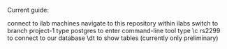 Current guide:

connect to ilab machines
navigate to this repository within ilabs
switch to branch project-1
type postgres to enter command-line tool
type \c rs2299 to connect to our database
\dt to show tables (currently only preliminary)
